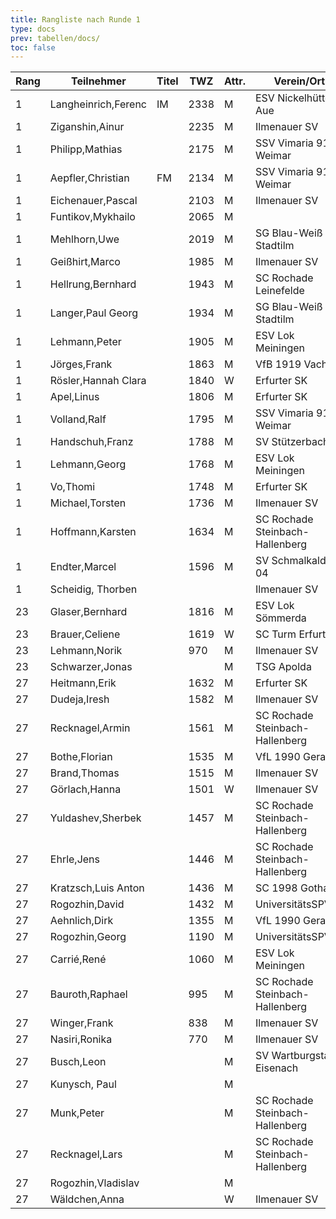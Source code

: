 ```yaml
---
title: Rangliste nach Runde 1
type: docs
prev: tabellen/docs/
toc: false
---
```


| Rang | Teilnehmer          | Titel | TWZ  | Attr. | Verein/Ort                      | Land | S   | R   | V   | Punkte | Buchholz | SoBerg |
| ---- | ------------------- | ----- | ---- | ----- | ------------------------------- | ---- | --- | --- | --- | ------ | -------- | ------ |
| 1    | Langheinrich,Ferenc | IM    | 2338 | M     | ESV Nickelhütte Aue             | GER  | 1   | 0   | 0   | 1.0    | 0.0      | 0.00   |
| 1    | Ziganshin,Ainur     |       | 2235 | M     | Ilmenauer SV                    | RUS  | 1   | 0   | 0   | 1.0    | 0.0      | 0.00   |
| 1    | Philipp,Mathias     |       | 2175 | M     | SSV Vimaria 91 Weimar           | GER  | 1   | 0   | 0   | 1.0    | 0.0      | 0.00   |
| 1    | Aepfler,Christian   | FM    | 2134 | M     | SSV Vimaria 91 Weimar           | GER  | 1   | 0   | 0   | 1.0    | 0.0      | 0.00   |
| 1    | Eichenauer,Pascal   |       | 2103 | M     | Ilmenauer SV                    | GER  | 1   | 0   | 0   | 1.0    | 0.0      | 0.00   |
| 1    | Funtikov,Mykhailo   |       | 2065 | M     |                                 | UKR  | 1   | 0   | 0   | 1.0    | 0.0      | 0.00   |
| 1    | Mehlhorn,Uwe        |       | 2019 | M     | SG Blau-Weiß Stadtilm           | GER  | 1   | 0   | 0   | 1.0    | 0.0      | 0.00   |
| 1    | Geißhirt,Marco      |       | 1985 | M     | Ilmenauer SV                    | GER  | 1   | 0   | 0   | 1.0    | 0.0      | 0.00   |
| 1    | Hellrung,Bernhard   |       | 1943 | M     | SC Rochade Leinefelde           | GER  | 1   | 0   | 0   | 1.0    | 0.0      | 0.00   |
| 1    | Langer,Paul Georg   |       | 1934 | M     | SG Blau-Weiß Stadtilm           | GER  | 1   | 0   | 0   | 1.0    | 0.0      | 0.00   |
| 1    | Lehmann,Peter       |       | 1905 | M     | ESV Lok Meiningen               | GER  | 1   | 0   | 0   | 1.0    | 0.0      | 0.00   |
| 1    | Jörges,Frank        |       | 1863 | M     | VfB 1919 Vacha                  | GER  | 1   | 0   | 0   | 1.0    | 0.0      | 0.00   |
| 1    | Rösler,Hannah Clara |       | 1840 | W     | Erfurter SK                     | GER  | 1   | 0   | 0   | 1.0    | 0.0      | 0.00   |
| 1    | Apel,Linus          |       | 1806 | M     | Erfurter SK                     | GER  | 1   | 0   | 0   | 1.0    | 0.0      | 0.00   |
| 1    | Volland,Ralf        |       | 1795 | M     | SSV Vimaria 91 Weimar           | GER  | 1   | 0   | 0   | 1.0    | 0.0      | 0.00   |
| 1    | Handschuh,Franz     |       | 1788 | M     | SV Stützerbach                  | GER  | 1   | 0   | 0   | 1.0    | 0.0      | 0.00   |
| 1    | Lehmann,Georg       |       | 1768 | M     | ESV Lok Meiningen               | GER  | 1   | 0   | 0   | 1.0    | 0.0      | 0.00   |
| 1    | Vo,Thomi            |       | 1748 | M     | Erfurter SK                     | GER  | 1   | 0   | 0   | 1.0    | 0.0      | 0.00   |
| 1    | Michael,Torsten     |       | 1736 | M     | Ilmenauer SV                    | GER  | 1   | 0   | 0   | 1.0    | 0.0      | 0.00   |
| 1    | Hoffmann,Karsten    |       | 1634 | M     | SC Rochade Steinbach-Hallenberg | GER  | 1   | 0   | 0   | 1.0    | 0.0      | 0.00   |
| 1    | Endter,Marcel       |       | 1596 | M     | SV Schmalkalden 04              | GER  | 1   | 0   | 0   | 1.0    | 0.0      | 0.00   |
| 1    | Scheidig, Thorben   |       |      |       | Ilmenauer SV                    | GER  | 1   | 0   | 0   | 1.0    | 0.0      | 0.00   |
| 23   | Glaser,Bernhard     |       | 1816 | M     | ESV Lok Sömmerda                | GER  | 0   | 1   | 0   | 0.5    | 0.5      | 0.25   |
| 23   | Brauer,Celiene      |       | 1619 | W     | SC Turm Erfurt                  | GER  | 0   | 1   | 0   | 0.5    | 0.5      | 0.25   |
| 23   | Lehmann,Norik       |       | 970  | M     | Ilmenauer SV                    | GER  | 0   | 1   | 0   | 0.5    | 0.5      | 0.25   |
| 23   | Schwarzer,Jonas     |       |      | M     | TSG Apolda                      | GER  | 0   | 1   | 0   | 0.5    | 0.5      | 0.25   |
| 27   | Heitmann,Erik       |       | 1632 | M     | Erfurter SK                     | GER  | 0   | 0   | 1   | 0.0    | 1.0      | 0.00   |
| 27   | Dudeja,Iresh        |       | 1582 | M     | Ilmenauer SV                    | IND  | 0   | 0   | 1   | 0.0    | 1.0      | 0.00   |
| 27   | Recknagel,Armin     |       | 1561 | M     | SC Rochade Steinbach-Hallenberg | GER  | 0   | 0   | 1   | 0.0    | 1.0      | 0.00   |
| 27   | Bothe,Florian       |       | 1535 | M     | VfL 1990 Gera                   | GER  | 0   | 0   | 1   | 0.0    | 1.0      | 0.00   |
| 27   | Brand,Thomas        |       | 1515 | M     | Ilmenauer SV                    | GER  | 0   | 0   | 1   | 0.0    | 1.0      | 0.00   |
| 27   | Görlach,Hanna       |       | 1501 | W     | Ilmenauer SV                    | GER  | 0   | 0   | 1   | 0.0    | 1.0      | 0.00   |
| 27   | Yuldashev,Sherbek   |       | 1457 | M     | SC Rochade Steinbach-Hallenberg | GER  | 0   | 0   | 1   | 0.0    | 1.0      | 0.00   |
| 27   | Ehrle,Jens          |       | 1446 | M     | SC Rochade Steinbach-Hallenberg | GER  | 0   | 0   | 1   | 0.0    | 1.0      | 0.00   |
| 27   | Kratzsch,Luis Anton |       | 1436 | M     | SC 1998 Gotha                   | GER  | 0   | 0   | 1   | 0.0    | 1.0      | 0.00   |
| 27   | Rogozhin,David      |       | 1432 | M     | UniversitätsSPVER               | GER  | 0   | 0   | 1   | 0.0    | 1.0      | 0.00   |
| 27   | Aehnlich,Dirk       |       | 1355 | M     | VfL 1990 Gera                   | GER  | 0   | 0   | 1   | 0.0    | 1.0      | 0.00   |
| 27   | Rogozhin,Georg      |       | 1190 | M     | UniversitätsSPVER               | GER  | 0   | 0   | 1   | 0.0    | 1.0      | 0.00   |
| 27   | Carrié,René         |       | 1060 | M     | ESV Lok Meiningen               | GER  | 0   | 0   | 1   | 0.0    | 1.0      | 0.00   |
| 27   | Bauroth,Raphael     |       | 995  | M     | SC Rochade Steinbach-Hallenberg | GER  | 0   | 0   | 1   | 0.0    | 1.0      | 0.00   |
| 27   | Winger,Frank        |       | 838  | M     | Ilmenauer SV                    | GER  | 0   | 0   | 1   | 0.0    | 1.0      | 0.00   |
| 27   | Nasiri,Ronika       |       | 770  | M     | Ilmenauer SV                    | GER  | 0   | 0   | 1   | 0.0    | 1.0      | 0.00   |
| 27   | Busch,Leon          |       |      | M     | SV Wartburgstadt Eisenach       | GER  | 0   | 0   | 1   | 0.0    | 1.0      | 0.00   |
| 27   | Kunysch, Paul       |       |      | M     |                                 | GER  | 0   | 0   | 1   | 0.0    | 1.0      | 0.00   |
| 27   | Munk,Peter          |       |      | M     | SC Rochade Steinbach-Hallenberg | GER  | 0   | 0   | 1   | 0.0    | 1.0      | 0.00   |
| 27   | Recknagel,Lars      |       |      | M     | SC Rochade Steinbach-Hallenberg | GER  | 0   | 0   | 1   | 0.0    | 1.0      | 0.00   |
| 27   | Rogozhin,Vladislav  |       |      | M     |                                 | GER  | 0   | 0   | 1   | 0.0    | 1.0      | 0.00   |
| 27   | Wäldchen,Anna       |       |      | W     | Ilmenauer SV                    | GER  | 0   | 0   | 1   | 0.0    | 1.0      | 0.00   |